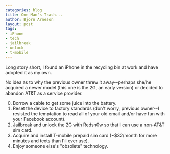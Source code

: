 ```yaml
---
categories: blog
title: One Man's Trash... 
author: Bjorn Arneson
layout: post
tags: 
- iPhone 
- tech
- jailbreak
- unlock
- t-mobile
---
```


Long story short, I found an iPhone in the recycling bin at work 
and have adopted it as my own. 

No idea as to why the previous owner threw it away--perhaps she/he 
acquired a newer model (this one is the 2G, an early version) or 
decided to abandon AT&T as a service provider. 

0. Borrow a cable to get some juice into the battery.
1. Reset the device to factory standards (don't worry, previous
   owner--I resisted the temptation to read all of your old
   email and/or have fun with your Facebook account).
2. Jailbreak and unlock the 2G with Redsn0w so that I can use
   a non-AT&T sim card.
3. Acquire and install T-mobile prepaid sim card (~$32/month for more minutes
   and texts than I'll ever use).
4. Enjoy someone else's "obsolete" technology.



